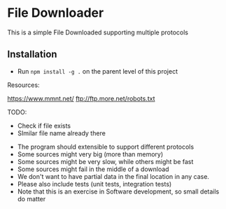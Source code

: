 # File Downloader

This is a simple File Downloaded supporting multiple protocols

## Installation

- Run `npm install -g .` on the parent level of this project





Resources:

https://www.mmnt.net/
ftp://ftp.more.net/robots.txt


TODO:

- Check if file exists
- SImilar file name already there


* The program should extensible to support different protocols
* Some sources might very big (more than memory)
* Some sources might be very slow, while others might be fast
* Some sources might fail in the middle of a download
* We don't want to have partial data in the final location in any case.
* Please also include tests (unit tests, integration tests)
* Note that this is an exercise in Software development, so small details do matter